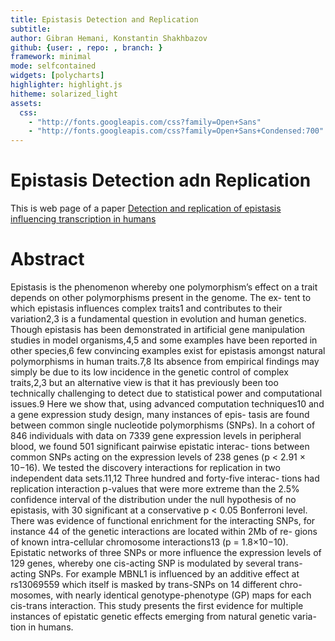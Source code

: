 ```yaml
---
title: Epistasis Detection and Replication
subtitle: 
author: Gibran Hemani, Konstantin Shakhbazov
github: {user: , repo: , branch: }
framework: minimal
mode: selfcontained
widgets: [polycharts]
highlighter: highlight.js
hitheme: solarized_light
assets:
  css: 
    - "http://fonts.googleapis.com/css?family=Open+Sans"
    - "http://fonts.googleapis.com/css?family=Open+Sans+Condensed:700"
---
```


# Epistasis Detection adn Replication

This is web page of a paper [Detection and replication of epistasis influencing transcription in humans](http://www.nature.com)

# Abstract

Epistasis is the phenomenon whereby one polymorphism’s effect on a trait depends on other polymorphisms present in the genome. The ex- tent to which epistasis influences complex traits1 and contributes to their variation2,3 is a fundamental question in evolution and human genetics. Though epistasis has been demonstrated in artificial gene manipulation studies in model organisms,4,5 and some examples have been reported in other species,6 few convincing examples exist for epistasis amongst natural polymorphisms in human traits.7,8 Its absence from empirical findings may simply be due to its low incidence in the genetic control of complex traits,2,3 but an alternative view is that it has previously been too technically challenging to detect due to statistical power and computational issues.9 Here we show that, using advanced computation techniques10 and a gene expression study design, many instances of epis- tasis are found between common single nucleotide polymorphisms (SNPs). In a cohort of 846 individuals with data on 7339 gene expression levels in peripheral blood, we found 501 significant pairwise epistatic interac- tions between common SNPs acting on the expression levels of 238 genes (p < 2.91 × 10−16). We tested the discovery interactions for replication in two independent data sets.11,12 Three hundred and forty-five interac- tions had replication interaction p-values that were more extreme than the 2.5% confidence interval of the distribution under the null hypothesis of no epistasis, with 30 significant at a conservative p < 0.05 Bonferroni level. There was evidence of functional enrichment for the interacting SNPs, for instance 44 of the genetic interactions are located within 2Mb of re- gions of known intra-cellular chromosome interactions13 (p = 1.8×10−10). Epistatic networks of three SNPs or more influence the expression levels of 129 genes, whereby one cis-acting SNP is modulated by several trans- acting SNPs. For example MBNL1 is influenced by an additive effect at rs13069559 which itself is masked by trans-SNPs on 14 different chro- mosomes, with nearly identical genotype-phenotype (GP) maps for each cis-trans interaction. This study presents the first evidence for multiple instances of epistatic genetic effects emerging from natural genetic varia- tion in humans.
